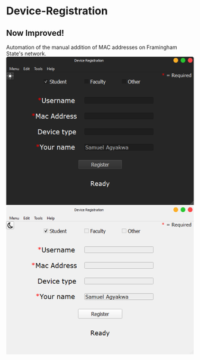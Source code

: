 # Device-Registration
## Now Improved!
Automation of the manual addition of MAC addresses on Framingham State's  network.
![Device Registration](dev_registration.png)
![Device Registration Light Version](dev_registration_light.png)
